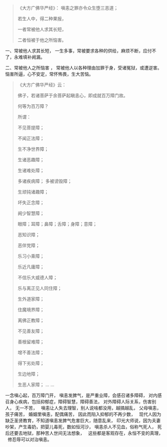 > 《大方广佛华严经》：
> 嗔恚之罪亦令众生堕三恶道；
> 
> 若生人中，得二种果报，
> 
> 一者常被他人求其长短，
> 
> 二者恒被于他之所恼害。


一、常被他人求其长短，  一生多事，常被要求各种的供给，麻烦不断，应付不了，永难填补阙漏。

二、常被他人之所恼害   ， 常被他人以各种理由加罪于身，受诸冤狱，或遭逆害。恼害所逼，心不安定，常怀怖畏，生大苦恼。

> 《大方广佛华严经》云：
> 
>  佛子，若诸菩萨于余菩萨起瞋恚心，即成就百万障门故。
> 
> 何等为百万障？
> 
> 所谓：
> 
> 不见菩提障；
> 
> 不闻正法障；
> 
> 生不净世界障；
> 
> 生诸恶趣障；
> 
> 生诸难处障；
> 
> 多诸疾病障；
> 多被谤毁障；
> 
> 生顽钝诸趣障；
> 
> 坏失正念障；
> 
> 阙少智慧障；
> 
> 眼障；耳障；鼻障；舌障；身障；意障；
> 
> 恶知识障；
> 
> 恶伴党障；
> 
> 乐习小乘障；
> 
> 乐近凡庸障；
> 
> 不信乐大威德人障；
> 
> 乐与离正见人同住障；
> 
> 生外道家障；
> 
> 住魔境界障；
> 
> 离佛正教障；
> 
> 不见善友障；
> 
> 善根留难障；
> 
> 增不善法障；
> 
> 得下劣处障；
> 
> 生边地障；
> 
> 生恶人家障；
> ... ...

一念嗔心起，百万障门开，
嗔恚发脾气，是严重业障，会感召诸多障碍，
对内感召身心疾病，包括抑郁症，障碍智慧，障碍善法，
对外障碍人际关系，伤害别人，
无一不苦，
&nbsp;
嗔恚让人失去理智，别人说啥都没用，越搞越乱，
父母嗔恚，孩子痛苦，
婚姻里嗔恚，配偶痛苦，
因此而陷入抑郁的不再少数，
&nbsp;
现代人因为缺乏圣贤教育，不知道嗔恚发脾气危害巨大，随意乱来，
印光大师说，因为夫妻吵架，产生毒奶，把婴儿毒死，数如恒河沙，
嗔恚杀人不见血，俗称气死人，
死后还要去地狱，那种苦人世间无法想象，
&nbsp;
这些都是客观存在，永恒不变的真理，
&nbsp;
修忍辱可以对治嗔恚。




